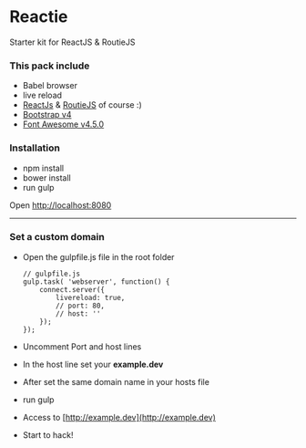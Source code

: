 # Reactie

Starter kit for ReactJS & RoutieJS

### This pack include

- Babel browser
- live reload
- [ReactJs](https://facebook.github.io/react/) & [RoutieJS](http://projects.jga.me/routie/) of course :)
- [Bootstrap v4](http://blog.getbootstrap.com/2015/08/19/bootstrap-4-alpha/)
- [Font Awesome v4.5.0](https://fortawesome.github.io/Font-Awesome/)

### Installation

- npm install
- bower install
- run gulp

Open [http://localhost:8080](http://localhost:8080)

---------------------------------------------------

### Set a custom domain

- Open the gulpfile.js file in the root folder
	
	```
	// gulpfile.js
	gulp.task( 'webserver', function() {
	  	connect.server({
	  		livereload: true,
	  		// port: 80,
	  		// host: ''
	  	});
	});
	```

- Uncomment Port and host lines
- In the host line set your **example.dev**
- After set the same domain name in your hosts file
- run gulp
- Access to [http://example.dev](http://example.dev)
- Start to hack!
